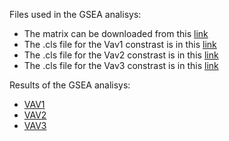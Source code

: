 Files used in the GSEA analisys:  
- The matrix can be downloaded from this [link](https://drive.google.com/file/d/1g1jxx6W6-z3KLsDXGDIWUF6YlFmJGzAS/view?usp=drive_link)  
- The .cls file for the Vav1 constrast is in this [link](https://drive.google.com/file/d/1fnWv9awN7EsrTwGAVC_ry0RuRYj32FhV/view?usp=drive_link)  
- The .cls file for the Vav2 constrast is in this [link](https://drive.google.com/file/d/1fy8YGdLD3kzc8OkLn0JP6SeekAe8aaUl/view?sp=drive_link)  
- The .cls file for the Vav3 constrast is in this [link](https://drive.google.com/file/d/1NCM_lJfBFUgEqwVrDAKbODcT6MPtFSRL/view?usp=drive_link)

Results of the GSEA analisys:
- [VAV1](https://drive.google.com/drive/folders/1N-ZvgCJdtu5-228z4CoI1QbZX6KWdOZm?usp=drive_link)
- [VAV2](https://drive.google.com/drive/folders/1Je0zhOwh5UOoZwGP-Z-Ufn0HkZGaPYjE?usp=drive_link)
- [VAV3](https://drive.google.com/drive/folders/1NIQZNhO2ph38HCKoHYRrmm39iBOdbDDp?usp=drive_link)
